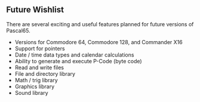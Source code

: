 ## Future Wishlist

There are several exciting and useful features planned for future
versions of Pascal65.

* Versions for Commodore 64, Commodore 128, and Commander X16
* Support for pointers
* Date / time data types and calendar calculations
* Ability to generate and execute P-Code (byte code)
* Read and write files
* File and directory library
* Math / trig library
* Graphics library
* Sound library
